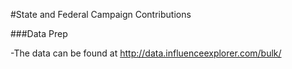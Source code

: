
#State and Federal Campaign Contributions

###Data Prep

-The data can be found at http://data.influenceexplorer.com/bulk/
